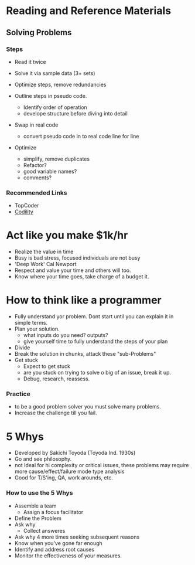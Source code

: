 # Reading and Reference Materials

## Solving Problems

### Steps
- Read it twice

- Solve it via sample data (3+ sets)

- Optimize steps, remove redundancies

- Outline steps in pseudo code. 
  - Identify order of operation
  - develope structure before diving into detail

- Swap in real code
  - convert pseudo code in to real code line for line

- Optimize
  - simplify, remove duplicates
  - Refactor?
  - good variable names?
  - comments?

### Recommended Links
- TopCoder
- [Codility](https://www.codility.com/) 

# Act like you make $1k/hr
- Realize the value in time
- Busy is bad stress, focused individuals are not busy
- 'Deep Work' Cal Newport
- Respect and value your time and others will too.
- Know where your time goes, take charge of a budget it.


# How to think like a programmer
- Fully understand yor problem. Dont start until you can explain it in simple terms.
- Plan your solution.
  - what inputs do you need? outputs?
  - give yourself time to fully understand the steps of your plan
- Divide
 - Break the solution in chunks, attack these "sub-Problems"
- Get stuck
  - Expect to get stuck
  - are you stuck on trying to solve o big of an issue, break it up.
  - Debug, research, reassess.

### Practice
  - to be a good problem solver you must solve many problems.
  - Increase the challenge till you fail.

# 5 Whys

- Developed by Sakichi Toyoda (Toyoda Ind. 1930s)
- Go and see philosophy.
- not Ideal for hi complexity or critical issues, these problems may require more cause/effect/failure mode type analysis
- Good for T/S'ing, QA, work arounds, etc.

### How to use the 5 Whys

- Assemble a team
  - Assign a focus facilitator
- Define the Problem
- Ask why
  - Collect answeres
- Ask why 4 more times seeking subsequent reasons
- Know when you've gone far enough
- Identify and address root causes
- Monitor the effectiveness of your measures.

